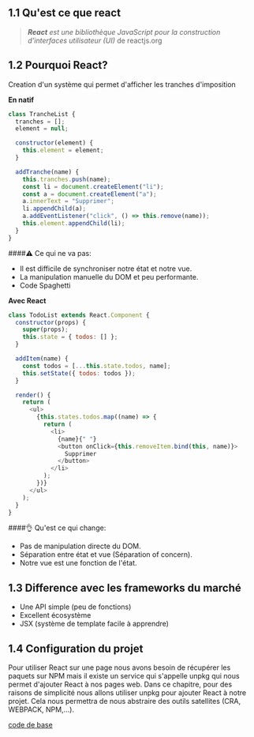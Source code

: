 ## 1.1 Qu'est ce que react

> _**React** est une bibliothèque JavaScript pour la construction d’interfaces utilisateur (UI)_ de reactjs.org

## 1.2 Pourquoi React?

Creation d'un système qui permet d'afficher les tranches d'imposition

**En natif**

```javascript
class TrancheList {
  tranches = [];
  element = null;

  constructor(element) {
    this.element = element;
  }

  addTranche(name) {
    this.tranches.push(name);
    const li = document.createElement("li");
    const a = document.createElement("a");
    a.innerText = "Supprimer";
    li.appendChild(a);
    a.addEventListener("click", () => this.remove(name));
    this.element.appendChild(li);
  }
}
```

####:warning: Ce qui ne va pas:

- Il est difficile de synchroniser notre état et notre vue.
- La manipulation manuelle du DOM et peu performante.
- Code Spaghetti

**Avec React**

```javascript
class TodoList extends React.Component {
  constructor(props) {
    super(props);
    this.state = { todos: [] };
  }

  addItem(name) {
    const todos = [...this.state.todos, name];
    this.setState({ todos: todos });
  }

  render() {
    return (
      <ul>
        {this.states.todos.map((name) => {
          return (
            <li>
              {name}{" "}
              <button onClick={this.removeItem.bind(this, name)}>
                Supprimer
              </button>
            </li>
          );
        })}
      </ul>
    );
  }
}
```

####:ok_hand: Qu'est ce qui change:

- Pas de manipulation directe du DOM.
- Séparation entre état et vue (Séparation of concern).
- Notre vue est une fonction de l'état.

## 1.3 Difference avec les frameworks du marché

- Une API simple (peu de fonctions)
- Excellent écosystème
- JSX (système de template facile à apprendre)

## 1.4 Configuration du projet

Pour utiliser React sur une page nous avons besoin de récupérer les paquets sur NPM mais il existe un service qui s'appelle unpkg qui nous permet d'ajouter React à nos pages web.
Dans ce chapitre, pour des raisons de simplicité nous allons utiliser unpkg pour ajouter React à notre projet. Cela nous permettra de nous abstraire des outils satellites (CRA, WEBPACK, NPM,...).

[code de base](https://github.com/barry-thierno/bercy/tree/react_part1_code_base/src)
